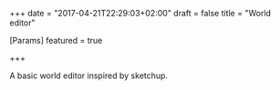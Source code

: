 +++
date = "2017-04-21T22:29:03+02:00"
draft = false
title = "World editor"

[Params]
featured = true

+++

A basic world editor inspired by sketchup.
